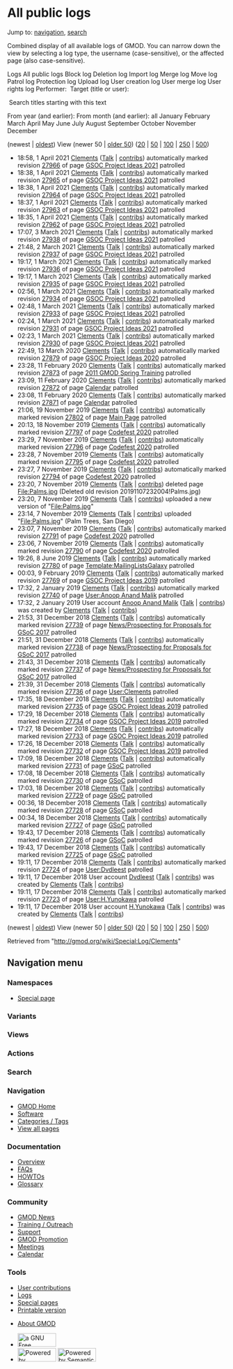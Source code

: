 <div id="mw-page-base" class="noprint">

</div>

<div id="mw-head-base" class="noprint">

</div>

<div id="content" class="mw-body" role="main">

<span id="top"></span>

<div id="mw-js-message" style="display:none;">

</div>



# <span dir="auto">All public logs</span>

<div id="bodyContent">

<div id="contentSub">

</div>

<div id="jump-to-nav" class="mw-jump">

Jump to: [navigation](#mw-navigation), [search](#p-search)

</div>

<div id="mw-content-text">

Combined display of all available logs of GMOD. You can narrow down the
view by selecting a log type, the username (case-sensitive), or the
affected page (also case-sensitive).

Logs All public logs Block log Deletion log Import log Merge log Move
log Patrol log Protection log Upload log User creation log User merge
log User rights log <span style="white-space: nowrap">Performer: </span>
<span style="white-space: nowrap">Target (title or user): </span>

 Search titles starting with this text

From year (and earlier): From month (and earlier): all January February
March April May June July August September October November December

(newest \| <a
href="/mediawiki/index.php?title=Special:Log/Clements&amp;dir=prev&amp;type=&amp;user=Clements"
class="mw-lastlink" rel="last" title="Special:Log/Clements">oldest</a>)
View (newer 50 \| <a
href="/mediawiki/index.php?title=Special:Log/Clements&amp;offset=20181217191124&amp;type=&amp;user=Clements"
class="mw-nextlink" rel="next" title="Special:Log/Clements">older 50</a>)
(<a
href="/mediawiki/index.php?title=Special:Log/Clements&amp;offset=&amp;limit=20&amp;type=&amp;user=Clements"
class="mw-numlink" title="Special:Log/Clements">20</a> \| <a
href="/mediawiki/index.php?title=Special:Log/Clements&amp;offset=&amp;limit=50&amp;type=&amp;user=Clements"
class="mw-numlink" title="Special:Log/Clements">50</a> \| <a
href="/mediawiki/index.php?title=Special:Log/Clements&amp;offset=&amp;limit=100&amp;type=&amp;user=Clements"
class="mw-numlink" title="Special:Log/Clements">100</a> \| <a
href="/mediawiki/index.php?title=Special:Log/Clements&amp;offset=&amp;limit=250&amp;type=&amp;user=Clements"
class="mw-numlink" title="Special:Log/Clements">250</a> \| <a
href="/mediawiki/index.php?title=Special:Log/Clements&amp;offset=&amp;limit=500&amp;type=&amp;user=Clements"
class="mw-numlink" title="Special:Log/Clements">500</a>)

- 18:58, 1 April 2021 <a href="/wiki/User:Clements" class="mw-userlink"
  title="User:Clements">Clements</a> <span class="mw-usertoollinks">(<a
  href="/mediawiki/index.php?title=User_talk:Clements&amp;action=edit&amp;redlink=1"
  class="new" title="User talk:Clements (page does not exist)">Talk</a>
  \|
  [contribs](/wiki/Special:Contributions/Clements "Special:Contributions/Clements"))</span>
  automatically marked revision
  [27966](/mediawiki/index.php?title=GSOC_Project_Ideas_2021&oldid=27966&diff=prev "GSOC Project Ideas 2021")
  of page [GSOC Project Ideas
  2021](/wiki/GSOC_Project_Ideas_2021 "GSOC Project Ideas 2021")
  patrolled
- 18:38, 1 April 2021 <a href="/wiki/User:Clements" class="mw-userlink"
  title="User:Clements">Clements</a> <span class="mw-usertoollinks">(<a
  href="/mediawiki/index.php?title=User_talk:Clements&amp;action=edit&amp;redlink=1"
  class="new" title="User talk:Clements (page does not exist)">Talk</a>
  \|
  [contribs](/wiki/Special:Contributions/Clements "Special:Contributions/Clements"))</span>
  automatically marked revision
  [27965](/mediawiki/index.php?title=GSOC_Project_Ideas_2021&oldid=27965&diff=prev "GSOC Project Ideas 2021")
  of page [GSOC Project Ideas
  2021](/wiki/GSOC_Project_Ideas_2021 "GSOC Project Ideas 2021")
  patrolled
- 18:38, 1 April 2021 <a href="/wiki/User:Clements" class="mw-userlink"
  title="User:Clements">Clements</a> <span class="mw-usertoollinks">(<a
  href="/mediawiki/index.php?title=User_talk:Clements&amp;action=edit&amp;redlink=1"
  class="new" title="User talk:Clements (page does not exist)">Talk</a>
  \|
  [contribs](/wiki/Special:Contributions/Clements "Special:Contributions/Clements"))</span>
  automatically marked revision
  [27964](/mediawiki/index.php?title=GSOC_Project_Ideas_2021&oldid=27964&diff=prev "GSOC Project Ideas 2021")
  of page [GSOC Project Ideas
  2021](/wiki/GSOC_Project_Ideas_2021 "GSOC Project Ideas 2021")
  patrolled
- 18:37, 1 April 2021 <a href="/wiki/User:Clements" class="mw-userlink"
  title="User:Clements">Clements</a> <span class="mw-usertoollinks">(<a
  href="/mediawiki/index.php?title=User_talk:Clements&amp;action=edit&amp;redlink=1"
  class="new" title="User talk:Clements (page does not exist)">Talk</a>
  \|
  [contribs](/wiki/Special:Contributions/Clements "Special:Contributions/Clements"))</span>
  automatically marked revision
  [27963](/mediawiki/index.php?title=GSOC_Project_Ideas_2021&oldid=27963&diff=prev "GSOC Project Ideas 2021")
  of page [GSOC Project Ideas
  2021](/wiki/GSOC_Project_Ideas_2021 "GSOC Project Ideas 2021")
  patrolled
- 18:35, 1 April 2021 <a href="/wiki/User:Clements" class="mw-userlink"
  title="User:Clements">Clements</a> <span class="mw-usertoollinks">(<a
  href="/mediawiki/index.php?title=User_talk:Clements&amp;action=edit&amp;redlink=1"
  class="new" title="User talk:Clements (page does not exist)">Talk</a>
  \|
  [contribs](/wiki/Special:Contributions/Clements "Special:Contributions/Clements"))</span>
  automatically marked revision
  [27962](/mediawiki/index.php?title=GSOC_Project_Ideas_2021&oldid=27962&diff=prev "GSOC Project Ideas 2021")
  of page [GSOC Project Ideas
  2021](/wiki/GSOC_Project_Ideas_2021 "GSOC Project Ideas 2021")
  patrolled
- 17:07, 3 March 2021 <a href="/wiki/User:Clements" class="mw-userlink"
  title="User:Clements">Clements</a> <span class="mw-usertoollinks">(<a
  href="/mediawiki/index.php?title=User_talk:Clements&amp;action=edit&amp;redlink=1"
  class="new" title="User talk:Clements (page does not exist)">Talk</a>
  \|
  [contribs](/wiki/Special:Contributions/Clements "Special:Contributions/Clements"))</span>
  automatically marked revision
  [27938](/mediawiki/index.php?title=GSOC_Project_Ideas_2021&oldid=27938&diff=prev "GSOC Project Ideas 2021")
  of page [GSOC Project Ideas
  2021](/wiki/GSOC_Project_Ideas_2021 "GSOC Project Ideas 2021")
  patrolled
- 21:48, 2 March 2021 <a href="/wiki/User:Clements" class="mw-userlink"
  title="User:Clements">Clements</a> <span class="mw-usertoollinks">(<a
  href="/mediawiki/index.php?title=User_talk:Clements&amp;action=edit&amp;redlink=1"
  class="new" title="User talk:Clements (page does not exist)">Talk</a>
  \|
  [contribs](/wiki/Special:Contributions/Clements "Special:Contributions/Clements"))</span>
  automatically marked revision
  [27937](/mediawiki/index.php?title=GSOC_Project_Ideas_2021&oldid=27937&diff=prev "GSOC Project Ideas 2021")
  of page [GSOC Project Ideas
  2021](/wiki/GSOC_Project_Ideas_2021 "GSOC Project Ideas 2021")
  patrolled
- 19:17, 1 March 2021 <a href="/wiki/User:Clements" class="mw-userlink"
  title="User:Clements">Clements</a> <span class="mw-usertoollinks">(<a
  href="/mediawiki/index.php?title=User_talk:Clements&amp;action=edit&amp;redlink=1"
  class="new" title="User talk:Clements (page does not exist)">Talk</a>
  \|
  [contribs](/wiki/Special:Contributions/Clements "Special:Contributions/Clements"))</span>
  automatically marked revision
  [27936](/mediawiki/index.php?title=GSOC_Project_Ideas_2021&oldid=27936&diff=prev "GSOC Project Ideas 2021")
  of page [GSOC Project Ideas
  2021](/wiki/GSOC_Project_Ideas_2021 "GSOC Project Ideas 2021")
  patrolled
- 19:17, 1 March 2021 <a href="/wiki/User:Clements" class="mw-userlink"
  title="User:Clements">Clements</a> <span class="mw-usertoollinks">(<a
  href="/mediawiki/index.php?title=User_talk:Clements&amp;action=edit&amp;redlink=1"
  class="new" title="User talk:Clements (page does not exist)">Talk</a>
  \|
  [contribs](/wiki/Special:Contributions/Clements "Special:Contributions/Clements"))</span>
  automatically marked revision
  [27935](/mediawiki/index.php?title=GSOC_Project_Ideas_2021&oldid=27935&diff=prev "GSOC Project Ideas 2021")
  of page [GSOC Project Ideas
  2021](/wiki/GSOC_Project_Ideas_2021 "GSOC Project Ideas 2021")
  patrolled
- 02:56, 1 March 2021 <a href="/wiki/User:Clements" class="mw-userlink"
  title="User:Clements">Clements</a> <span class="mw-usertoollinks">(<a
  href="/mediawiki/index.php?title=User_talk:Clements&amp;action=edit&amp;redlink=1"
  class="new" title="User talk:Clements (page does not exist)">Talk</a>
  \|
  [contribs](/wiki/Special:Contributions/Clements "Special:Contributions/Clements"))</span>
  automatically marked revision
  [27934](/mediawiki/index.php?title=GSOC_Project_Ideas_2021&oldid=27934&diff=prev "GSOC Project Ideas 2021")
  of page [GSOC Project Ideas
  2021](/wiki/GSOC_Project_Ideas_2021 "GSOC Project Ideas 2021")
  patrolled
- 02:48, 1 March 2021 <a href="/wiki/User:Clements" class="mw-userlink"
  title="User:Clements">Clements</a> <span class="mw-usertoollinks">(<a
  href="/mediawiki/index.php?title=User_talk:Clements&amp;action=edit&amp;redlink=1"
  class="new" title="User talk:Clements (page does not exist)">Talk</a>
  \|
  [contribs](/wiki/Special:Contributions/Clements "Special:Contributions/Clements"))</span>
  automatically marked revision
  [27933](/mediawiki/index.php?title=GSOC_Project_Ideas_2021&oldid=27933&diff=prev "GSOC Project Ideas 2021")
  of page [GSOC Project Ideas
  2021](/wiki/GSOC_Project_Ideas_2021 "GSOC Project Ideas 2021")
  patrolled
- 02:24, 1 March 2021 <a href="/wiki/User:Clements" class="mw-userlink"
  title="User:Clements">Clements</a> <span class="mw-usertoollinks">(<a
  href="/mediawiki/index.php?title=User_talk:Clements&amp;action=edit&amp;redlink=1"
  class="new" title="User talk:Clements (page does not exist)">Talk</a>
  \|
  [contribs](/wiki/Special:Contributions/Clements "Special:Contributions/Clements"))</span>
  automatically marked revision
  [27931](/mediawiki/index.php?title=GSOC_Project_Ideas_2021&oldid=27931&diff=prev "GSOC Project Ideas 2021")
  of page [GSOC Project Ideas
  2021](/wiki/GSOC_Project_Ideas_2021 "GSOC Project Ideas 2021")
  patrolled
- 02:23, 1 March 2021 <a href="/wiki/User:Clements" class="mw-userlink"
  title="User:Clements">Clements</a> <span class="mw-usertoollinks">(<a
  href="/mediawiki/index.php?title=User_talk:Clements&amp;action=edit&amp;redlink=1"
  class="new" title="User talk:Clements (page does not exist)">Talk</a>
  \|
  [contribs](/wiki/Special:Contributions/Clements "Special:Contributions/Clements"))</span>
  automatically marked revision
  [27930](/mediawiki/index.php?title=GSOC_Project_Ideas_2021&oldid=27930&diff=prev "GSOC Project Ideas 2021")
  of page [GSOC Project Ideas
  2021](/wiki/GSOC_Project_Ideas_2021 "GSOC Project Ideas 2021")
  patrolled
- 22:49, 13 March 2020 <a href="/wiki/User:Clements" class="mw-userlink"
  title="User:Clements">Clements</a> <span class="mw-usertoollinks">(<a
  href="/mediawiki/index.php?title=User_talk:Clements&amp;action=edit&amp;redlink=1"
  class="new" title="User talk:Clements (page does not exist)">Talk</a>
  \|
  [contribs](/wiki/Special:Contributions/Clements "Special:Contributions/Clements"))</span>
  automatically marked revision
  [27879](/mediawiki/index.php?title=GSOC_Project_Ideas_2020&oldid=27879&diff=prev "GSOC Project Ideas 2020")
  of page [GSOC Project Ideas
  2020](/wiki/GSOC_Project_Ideas_2020 "GSOC Project Ideas 2020")
  patrolled
- 23:28, 11 February 2020
  <a href="/wiki/User:Clements" class="mw-userlink"
  title="User:Clements">Clements</a> <span class="mw-usertoollinks">(<a
  href="/mediawiki/index.php?title=User_talk:Clements&amp;action=edit&amp;redlink=1"
  class="new" title="User talk:Clements (page does not exist)">Talk</a>
  \|
  [contribs](/wiki/Special:Contributions/Clements "Special:Contributions/Clements"))</span>
  automatically marked revision
  [27873](/mediawiki/index.php?title=2011_GMOD_Spring_Training&oldid=27873&diff=prev "2011 GMOD Spring Training")
  of page [2011 GMOD Spring
  Training](/wiki/2011_GMOD_Spring_Training "2011 GMOD Spring Training")
  patrolled
- 23:09, 11 February 2020
  <a href="/wiki/User:Clements" class="mw-userlink"
  title="User:Clements">Clements</a> <span class="mw-usertoollinks">(<a
  href="/mediawiki/index.php?title=User_talk:Clements&amp;action=edit&amp;redlink=1"
  class="new" title="User talk:Clements (page does not exist)">Talk</a>
  \|
  [contribs](/wiki/Special:Contributions/Clements "Special:Contributions/Clements"))</span>
  automatically marked revision
  [27872](/mediawiki/index.php?title=Calendar&oldid=27872&diff=prev "Calendar")
  of page [Calendar](/wiki/Calendar "Calendar") patrolled
- 23:08, 11 February 2020
  <a href="/wiki/User:Clements" class="mw-userlink"
  title="User:Clements">Clements</a> <span class="mw-usertoollinks">(<a
  href="/mediawiki/index.php?title=User_talk:Clements&amp;action=edit&amp;redlink=1"
  class="new" title="User talk:Clements (page does not exist)">Talk</a>
  \|
  [contribs](/wiki/Special:Contributions/Clements "Special:Contributions/Clements"))</span>
  automatically marked revision
  [27871](/mediawiki/index.php?title=Calendar&oldid=27871&diff=prev "Calendar")
  of page [Calendar](/wiki/Calendar "Calendar") patrolled
- 21:06, 19 November 2019
  <a href="/wiki/User:Clements" class="mw-userlink"
  title="User:Clements">Clements</a> <span class="mw-usertoollinks">(<a
  href="/mediawiki/index.php?title=User_talk:Clements&amp;action=edit&amp;redlink=1"
  class="new" title="User talk:Clements (page does not exist)">Talk</a>
  \|
  [contribs](/wiki/Special:Contributions/Clements "Special:Contributions/Clements"))</span>
  automatically marked revision
  [27802](/mediawiki/index.php?title=Main_Page&oldid=27802&diff=prev "Main Page")
  of page [Main Page](/wiki/Main_Page "Main Page") patrolled
- 20:13, 18 November 2019
  <a href="/wiki/User:Clements" class="mw-userlink"
  title="User:Clements">Clements</a> <span class="mw-usertoollinks">(<a
  href="/mediawiki/index.php?title=User_talk:Clements&amp;action=edit&amp;redlink=1"
  class="new" title="User talk:Clements (page does not exist)">Talk</a>
  \|
  [contribs](/wiki/Special:Contributions/Clements "Special:Contributions/Clements"))</span>
  automatically marked revision
  [27797](/mediawiki/index.php?title=Codefest_2020&oldid=27797&diff=prev "Codefest 2020")
  of page [Codefest 2020](/wiki/Codefest_2020 "Codefest 2020") patrolled
- 23:29, 7 November 2019
  <a href="/wiki/User:Clements" class="mw-userlink"
  title="User:Clements">Clements</a> <span class="mw-usertoollinks">(<a
  href="/mediawiki/index.php?title=User_talk:Clements&amp;action=edit&amp;redlink=1"
  class="new" title="User talk:Clements (page does not exist)">Talk</a>
  \|
  [contribs](/wiki/Special:Contributions/Clements "Special:Contributions/Clements"))</span>
  automatically marked revision
  [27796](/mediawiki/index.php?title=Codefest_2020&oldid=27796&diff=prev "Codefest 2020")
  of page [Codefest 2020](/wiki/Codefest_2020 "Codefest 2020") patrolled
- 23:28, 7 November 2019
  <a href="/wiki/User:Clements" class="mw-userlink"
  title="User:Clements">Clements</a> <span class="mw-usertoollinks">(<a
  href="/mediawiki/index.php?title=User_talk:Clements&amp;action=edit&amp;redlink=1"
  class="new" title="User talk:Clements (page does not exist)">Talk</a>
  \|
  [contribs](/wiki/Special:Contributions/Clements "Special:Contributions/Clements"))</span>
  automatically marked revision
  [27795](/mediawiki/index.php?title=Codefest_2020&oldid=27795&diff=prev "Codefest 2020")
  of page [Codefest 2020](/wiki/Codefest_2020 "Codefest 2020") patrolled
- 23:27, 7 November 2019
  <a href="/wiki/User:Clements" class="mw-userlink"
  title="User:Clements">Clements</a> <span class="mw-usertoollinks">(<a
  href="/mediawiki/index.php?title=User_talk:Clements&amp;action=edit&amp;redlink=1"
  class="new" title="User talk:Clements (page does not exist)">Talk</a>
  \|
  [contribs](/wiki/Special:Contributions/Clements "Special:Contributions/Clements"))</span>
  automatically marked revision
  [27794](/mediawiki/index.php?title=Codefest_2020&oldid=27794&diff=prev "Codefest 2020")
  of page [Codefest 2020](/wiki/Codefest_2020 "Codefest 2020") patrolled
- 23:20, 7 November 2019
  <a href="/wiki/User:Clements" class="mw-userlink"
  title="User:Clements">Clements</a> <span class="mw-usertoollinks">(<a
  href="/mediawiki/index.php?title=User_talk:Clements&amp;action=edit&amp;redlink=1"
  class="new" title="User talk:Clements (page does not exist)">Talk</a>
  \|
  [contribs](/wiki/Special:Contributions/Clements "Special:Contributions/Clements"))</span>
  deleted page [File:Palms.jpg](/wiki/File:Palms.jpg "File:Palms.jpg")
  <span class="comment">(Deleted old revision
  20191107232004!Palms.jpg)</span>
- 23:20, 7 November 2019
  <a href="/wiki/User:Clements" class="mw-userlink"
  title="User:Clements">Clements</a> <span class="mw-usertoollinks">(<a
  href="/mediawiki/index.php?title=User_talk:Clements&amp;action=edit&amp;redlink=1"
  class="new" title="User talk:Clements (page does not exist)">Talk</a>
  \|
  [contribs](/wiki/Special:Contributions/Clements "Special:Contributions/Clements"))</span>
  uploaded a new version of
  "[File:Palms.jpg](/wiki/File:Palms.jpg "File:Palms.jpg")"
- 23:14, 7 November 2019
  <a href="/wiki/User:Clements" class="mw-userlink"
  title="User:Clements">Clements</a> <span class="mw-usertoollinks">(<a
  href="/mediawiki/index.php?title=User_talk:Clements&amp;action=edit&amp;redlink=1"
  class="new" title="User talk:Clements (page does not exist)">Talk</a>
  \|
  [contribs](/wiki/Special:Contributions/Clements "Special:Contributions/Clements"))</span>
  uploaded "[File:Palms.jpg](/wiki/File:Palms.jpg "File:Palms.jpg")"
  <span class="comment">(Palm Trees, San Diego)</span>
- 23:07, 7 November 2019
  <a href="/wiki/User:Clements" class="mw-userlink"
  title="User:Clements">Clements</a> <span class="mw-usertoollinks">(<a
  href="/mediawiki/index.php?title=User_talk:Clements&amp;action=edit&amp;redlink=1"
  class="new" title="User talk:Clements (page does not exist)">Talk</a>
  \|
  [contribs](/wiki/Special:Contributions/Clements "Special:Contributions/Clements"))</span>
  automatically marked revision
  [27791](/mediawiki/index.php?title=Codefest_2020&oldid=27791&diff=prev "Codefest 2020")
  of page [Codefest 2020](/wiki/Codefest_2020 "Codefest 2020") patrolled
- 23:06, 7 November 2019
  <a href="/wiki/User:Clements" class="mw-userlink"
  title="User:Clements">Clements</a> <span class="mw-usertoollinks">(<a
  href="/mediawiki/index.php?title=User_talk:Clements&amp;action=edit&amp;redlink=1"
  class="new" title="User talk:Clements (page does not exist)">Talk</a>
  \|
  [contribs](/wiki/Special:Contributions/Clements "Special:Contributions/Clements"))</span>
  automatically marked revision
  [27790](/mediawiki/index.php?title=Codefest_2020&oldid=27790&diff=prev "Codefest 2020")
  of page [Codefest 2020](/wiki/Codefest_2020 "Codefest 2020") patrolled
- 19:26, 8 June 2019 <a href="/wiki/User:Clements" class="mw-userlink"
  title="User:Clements">Clements</a> <span class="mw-usertoollinks">(<a
  href="/mediawiki/index.php?title=User_talk:Clements&amp;action=edit&amp;redlink=1"
  class="new" title="User talk:Clements (page does not exist)">Talk</a>
  \|
  [contribs](/wiki/Special:Contributions/Clements "Special:Contributions/Clements"))</span>
  automatically marked revision
  [27780](/mediawiki/index.php?title=Template:MailingListsGalaxy&oldid=27780&diff=prev "Template:MailingListsGalaxy")
  of page
  [Template:MailingListsGalaxy](/wiki/Template:MailingListsGalaxy "Template:MailingListsGalaxy")
  patrolled
- 00:03, 9 February 2019
  <a href="/wiki/User:Clements" class="mw-userlink"
  title="User:Clements">Clements</a> <span class="mw-usertoollinks">(<a
  href="/mediawiki/index.php?title=User_talk:Clements&amp;action=edit&amp;redlink=1"
  class="new" title="User talk:Clements (page does not exist)">Talk</a>
  \|
  [contribs](/wiki/Special:Contributions/Clements "Special:Contributions/Clements"))</span>
  automatically marked revision
  [27769](/mediawiki/index.php?title=GSOC_Project_Ideas_2019&oldid=27769&diff=prev "GSOC Project Ideas 2019")
  of page [GSOC Project Ideas
  2019](/wiki/GSOC_Project_Ideas_2019 "GSOC Project Ideas 2019")
  patrolled
- 17:32, 2 January 2019
  <a href="/wiki/User:Clements" class="mw-userlink"
  title="User:Clements">Clements</a> <span class="mw-usertoollinks">(<a
  href="/mediawiki/index.php?title=User_talk:Clements&amp;action=edit&amp;redlink=1"
  class="new" title="User talk:Clements (page does not exist)">Talk</a>
  \|
  [contribs](/wiki/Special:Contributions/Clements "Special:Contributions/Clements"))</span>
  automatically marked revision
  [27740](/mediawiki/index.php?title=User:Anoop_Anand_Malik&oldid=27740&diff=prev "User:Anoop Anand Malik")
  of page [User:Anoop Anand
  Malik](/wiki/User:Anoop_Anand_Malik "User:Anoop Anand Malik")
  patrolled
- 17:32, 2 January 2019 User account
  <a href="/wiki/User:Anoop_Anand_Malik" class="mw-userlink"
  title="User:Anoop Anand Malik">Anoop Anand Malik</a>
  <span class="mw-usertoollinks">(<a
  href="/mediawiki/index.php?title=User_talk:Anoop_Anand_Malik&amp;action=edit&amp;redlink=1"
  class="new"
  title="User talk:Anoop Anand Malik (page does not exist)">Talk</a> \|
  <a href="/wiki/Special:Contributions/Anoop_Anand_Malik" class="new"
  title="Special:Contributions/Anoop Anand Malik">contribs</a>)</span>
  was created by <a href="/wiki/User:Clements" class="mw-userlink"
  title="User:Clements">Clements</a> <span class="mw-usertoollinks">(<a
  href="/mediawiki/index.php?title=User_talk:Clements&amp;action=edit&amp;redlink=1"
  class="new" title="User talk:Clements (page does not exist)">Talk</a>
  \|
  [contribs](/wiki/Special:Contributions/Clements "Special:Contributions/Clements"))</span>
- 21:53, 31 December 2018
  <a href="/wiki/User:Clements" class="mw-userlink"
  title="User:Clements">Clements</a> <span class="mw-usertoollinks">(<a
  href="/mediawiki/index.php?title=User_talk:Clements&amp;action=edit&amp;redlink=1"
  class="new" title="User talk:Clements (page does not exist)">Talk</a>
  \|
  [contribs](/wiki/Special:Contributions/Clements "Special:Contributions/Clements"))</span>
  automatically marked revision
  [27739](/mediawiki/index.php?title=News/Prospecting_for_Proposals_for_GSoC_2017&oldid=27739&diff=prev "News/Prospecting for Proposals for GSoC 2017")
  of page [News/Prospecting for Proposals for GSoC
  2017](/wiki/News/Prospecting_for_Proposals_for_GSoC_2017 "News/Prospecting for Proposals for GSoC 2017")
  patrolled
- 21:51, 31 December 2018
  <a href="/wiki/User:Clements" class="mw-userlink"
  title="User:Clements">Clements</a> <span class="mw-usertoollinks">(<a
  href="/mediawiki/index.php?title=User_talk:Clements&amp;action=edit&amp;redlink=1"
  class="new" title="User talk:Clements (page does not exist)">Talk</a>
  \|
  [contribs](/wiki/Special:Contributions/Clements "Special:Contributions/Clements"))</span>
  automatically marked revision
  [27738](/mediawiki/index.php?title=News/Prospecting_for_Proposals_for_GSoC_2017&oldid=27738&diff=prev "News/Prospecting for Proposals for GSoC 2017")
  of page [News/Prospecting for Proposals for GSoC
  2017](/wiki/News/Prospecting_for_Proposals_for_GSoC_2017 "News/Prospecting for Proposals for GSoC 2017")
  patrolled
- 21:43, 31 December 2018
  <a href="/wiki/User:Clements" class="mw-userlink"
  title="User:Clements">Clements</a> <span class="mw-usertoollinks">(<a
  href="/mediawiki/index.php?title=User_talk:Clements&amp;action=edit&amp;redlink=1"
  class="new" title="User talk:Clements (page does not exist)">Talk</a>
  \|
  [contribs](/wiki/Special:Contributions/Clements "Special:Contributions/Clements"))</span>
  automatically marked revision
  [27737](/mediawiki/index.php?title=News/Prospecting_for_Proposals_for_GSoC_2017&oldid=27737&diff=prev "News/Prospecting for Proposals for GSoC 2017")
  of page [News/Prospecting for Proposals for GSoC
  2017](/wiki/News/Prospecting_for_Proposals_for_GSoC_2017 "News/Prospecting for Proposals for GSoC 2017")
  patrolled
- 21:39, 31 December 2018
  <a href="/wiki/User:Clements" class="mw-userlink"
  title="User:Clements">Clements</a> <span class="mw-usertoollinks">(<a
  href="/mediawiki/index.php?title=User_talk:Clements&amp;action=edit&amp;redlink=1"
  class="new" title="User talk:Clements (page does not exist)">Talk</a>
  \|
  [contribs](/wiki/Special:Contributions/Clements "Special:Contributions/Clements"))</span>
  automatically marked revision
  [27736](/mediawiki/index.php?title=User:Clements&oldid=27736&diff=prev "User:Clements")
  of page [User:Clements](/wiki/User:Clements "User:Clements") patrolled
- 17:35, 18 December 2018
  <a href="/wiki/User:Clements" class="mw-userlink"
  title="User:Clements">Clements</a> <span class="mw-usertoollinks">(<a
  href="/mediawiki/index.php?title=User_talk:Clements&amp;action=edit&amp;redlink=1"
  class="new" title="User talk:Clements (page does not exist)">Talk</a>
  \|
  [contribs](/wiki/Special:Contributions/Clements "Special:Contributions/Clements"))</span>
  automatically marked revision
  [27735](/mediawiki/index.php?title=GSOC_Project_Ideas_2019&oldid=27735&diff=prev "GSOC Project Ideas 2019")
  of page [GSOC Project Ideas
  2019](/wiki/GSOC_Project_Ideas_2019 "GSOC Project Ideas 2019")
  patrolled
- 17:29, 18 December 2018
  <a href="/wiki/User:Clements" class="mw-userlink"
  title="User:Clements">Clements</a> <span class="mw-usertoollinks">(<a
  href="/mediawiki/index.php?title=User_talk:Clements&amp;action=edit&amp;redlink=1"
  class="new" title="User talk:Clements (page does not exist)">Talk</a>
  \|
  [contribs](/wiki/Special:Contributions/Clements "Special:Contributions/Clements"))</span>
  automatically marked revision
  [27734](/mediawiki/index.php?title=GSOC_Project_Ideas_2019&oldid=27734&diff=prev "GSOC Project Ideas 2019")
  of page [GSOC Project Ideas
  2019](/wiki/GSOC_Project_Ideas_2019 "GSOC Project Ideas 2019")
  patrolled
- 17:27, 18 December 2018
  <a href="/wiki/User:Clements" class="mw-userlink"
  title="User:Clements">Clements</a> <span class="mw-usertoollinks">(<a
  href="/mediawiki/index.php?title=User_talk:Clements&amp;action=edit&amp;redlink=1"
  class="new" title="User talk:Clements (page does not exist)">Talk</a>
  \|
  [contribs](/wiki/Special:Contributions/Clements "Special:Contributions/Clements"))</span>
  automatically marked revision
  [27733](/mediawiki/index.php?title=GSOC_Project_Ideas_2019&oldid=27733&diff=prev "GSOC Project Ideas 2019")
  of page [GSOC Project Ideas
  2019](/wiki/GSOC_Project_Ideas_2019 "GSOC Project Ideas 2019")
  patrolled
- 17:26, 18 December 2018
  <a href="/wiki/User:Clements" class="mw-userlink"
  title="User:Clements">Clements</a> <span class="mw-usertoollinks">(<a
  href="/mediawiki/index.php?title=User_talk:Clements&amp;action=edit&amp;redlink=1"
  class="new" title="User talk:Clements (page does not exist)">Talk</a>
  \|
  [contribs](/wiki/Special:Contributions/Clements "Special:Contributions/Clements"))</span>
  automatically marked revision
  [27732](/mediawiki/index.php?title=GSOC_Project_Ideas_2019&oldid=27732&diff=prev "GSOC Project Ideas 2019")
  of page [GSOC Project Ideas
  2019](/wiki/GSOC_Project_Ideas_2019 "GSOC Project Ideas 2019")
  patrolled
- 17:09, 18 December 2018
  <a href="/wiki/User:Clements" class="mw-userlink"
  title="User:Clements">Clements</a> <span class="mw-usertoollinks">(<a
  href="/mediawiki/index.php?title=User_talk:Clements&amp;action=edit&amp;redlink=1"
  class="new" title="User talk:Clements (page does not exist)">Talk</a>
  \|
  [contribs](/wiki/Special:Contributions/Clements "Special:Contributions/Clements"))</span>
  automatically marked revision
  [27731](/mediawiki/index.php?title=GSoC&oldid=27731&diff=prev "GSoC")
  of page [GSoC](/wiki/GSoC "GSoC") patrolled
- 17:08, 18 December 2018
  <a href="/wiki/User:Clements" class="mw-userlink"
  title="User:Clements">Clements</a> <span class="mw-usertoollinks">(<a
  href="/mediawiki/index.php?title=User_talk:Clements&amp;action=edit&amp;redlink=1"
  class="new" title="User talk:Clements (page does not exist)">Talk</a>
  \|
  [contribs](/wiki/Special:Contributions/Clements "Special:Contributions/Clements"))</span>
  automatically marked revision
  [27730](/mediawiki/index.php?title=GSoC&oldid=27730&diff=prev "GSoC")
  of page [GSoC](/wiki/GSoC "GSoC") patrolled
- 17:03, 18 December 2018
  <a href="/wiki/User:Clements" class="mw-userlink"
  title="User:Clements">Clements</a> <span class="mw-usertoollinks">(<a
  href="/mediawiki/index.php?title=User_talk:Clements&amp;action=edit&amp;redlink=1"
  class="new" title="User talk:Clements (page does not exist)">Talk</a>
  \|
  [contribs](/wiki/Special:Contributions/Clements "Special:Contributions/Clements"))</span>
  automatically marked revision
  [27729](/mediawiki/index.php?title=GSoC&oldid=27729&diff=prev "GSoC")
  of page [GSoC](/wiki/GSoC "GSoC") patrolled
- 00:36, 18 December 2018
  <a href="/wiki/User:Clements" class="mw-userlink"
  title="User:Clements">Clements</a> <span class="mw-usertoollinks">(<a
  href="/mediawiki/index.php?title=User_talk:Clements&amp;action=edit&amp;redlink=1"
  class="new" title="User talk:Clements (page does not exist)">Talk</a>
  \|
  [contribs](/wiki/Special:Contributions/Clements "Special:Contributions/Clements"))</span>
  automatically marked revision
  [27728](/mediawiki/index.php?title=GSoC&oldid=27728&diff=prev "GSoC")
  of page [GSoC](/wiki/GSoC "GSoC") patrolled
- 00:34, 18 December 2018
  <a href="/wiki/User:Clements" class="mw-userlink"
  title="User:Clements">Clements</a> <span class="mw-usertoollinks">(<a
  href="/mediawiki/index.php?title=User_talk:Clements&amp;action=edit&amp;redlink=1"
  class="new" title="User talk:Clements (page does not exist)">Talk</a>
  \|
  [contribs](/wiki/Special:Contributions/Clements "Special:Contributions/Clements"))</span>
  automatically marked revision
  [27727](/mediawiki/index.php?title=GSoC&oldid=27727&diff=prev "GSoC")
  of page [GSoC](/wiki/GSoC "GSoC") patrolled
- 19:43, 17 December 2018
  <a href="/wiki/User:Clements" class="mw-userlink"
  title="User:Clements">Clements</a> <span class="mw-usertoollinks">(<a
  href="/mediawiki/index.php?title=User_talk:Clements&amp;action=edit&amp;redlink=1"
  class="new" title="User talk:Clements (page does not exist)">Talk</a>
  \|
  [contribs](/wiki/Special:Contributions/Clements "Special:Contributions/Clements"))</span>
  automatically marked revision
  [27726](/mediawiki/index.php?title=GSoC&oldid=27726&diff=prev "GSoC")
  of page [GSoC](/wiki/GSoC "GSoC") patrolled
- 19:43, 17 December 2018
  <a href="/wiki/User:Clements" class="mw-userlink"
  title="User:Clements">Clements</a> <span class="mw-usertoollinks">(<a
  href="/mediawiki/index.php?title=User_talk:Clements&amp;action=edit&amp;redlink=1"
  class="new" title="User talk:Clements (page does not exist)">Talk</a>
  \|
  [contribs](/wiki/Special:Contributions/Clements "Special:Contributions/Clements"))</span>
  automatically marked revision
  [27725](/mediawiki/index.php?title=GSoC&oldid=27725&diff=prev "GSoC")
  of page [GSoC](/wiki/GSoC "GSoC") patrolled
- 19:11, 17 December 2018
  <a href="/wiki/User:Clements" class="mw-userlink"
  title="User:Clements">Clements</a> <span class="mw-usertoollinks">(<a
  href="/mediawiki/index.php?title=User_talk:Clements&amp;action=edit&amp;redlink=1"
  class="new" title="User talk:Clements (page does not exist)">Talk</a>
  \|
  [contribs](/wiki/Special:Contributions/Clements "Special:Contributions/Clements"))</span>
  automatically marked revision
  [27724](/mediawiki/index.php?title=User:Dvdleest&oldid=27724&diff=prev "User:Dvdleest")
  of page [User:Dvdleest](/wiki/User:Dvdleest "User:Dvdleest") patrolled
- 19:11, 17 December 2018 User account
  <a href="/wiki/User:Dvdleest" class="mw-userlink"
  title="User:Dvdleest">Dvdleest</a> <span class="mw-usertoollinks">(<a
  href="/mediawiki/index.php?title=User_talk:Dvdleest&amp;action=edit&amp;redlink=1"
  class="new" title="User talk:Dvdleest (page does not exist)">Talk</a>
  \| <a href="/wiki/Special:Contributions/Dvdleest" class="new"
  title="Special:Contributions/Dvdleest">contribs</a>)</span> was
  created by <a href="/wiki/User:Clements" class="mw-userlink"
  title="User:Clements">Clements</a> <span class="mw-usertoollinks">(<a
  href="/mediawiki/index.php?title=User_talk:Clements&amp;action=edit&amp;redlink=1"
  class="new" title="User talk:Clements (page does not exist)">Talk</a>
  \|
  [contribs](/wiki/Special:Contributions/Clements "Special:Contributions/Clements"))</span>
- 19:11, 17 December 2018
  <a href="/wiki/User:Clements" class="mw-userlink"
  title="User:Clements">Clements</a> <span class="mw-usertoollinks">(<a
  href="/mediawiki/index.php?title=User_talk:Clements&amp;action=edit&amp;redlink=1"
  class="new" title="User talk:Clements (page does not exist)">Talk</a>
  \|
  [contribs](/wiki/Special:Contributions/Clements "Special:Contributions/Clements"))</span>
  automatically marked revision
  [27723](/mediawiki/index.php?title=User:H.Yunokawa&oldid=27723&diff=prev "User:H.Yunokawa")
  of page [User:H.Yunokawa](/wiki/User:H.Yunokawa "User:H.Yunokawa")
  patrolled
- 19:11, 17 December 2018 User account
  <a href="/wiki/User:H.Yunokawa" class="mw-userlink"
  title="User:H.Yunokawa">H.Yunokawa</a>
  <span class="mw-usertoollinks">(<a
  href="/mediawiki/index.php?title=User_talk:H.Yunokawa&amp;action=edit&amp;redlink=1"
  class="new" title="User talk:H.Yunokawa (page does not exist)">Talk</a>
  \| <a href="/wiki/Special:Contributions/H.Yunokawa" class="new"
  title="Special:Contributions/H.Yunokawa">contribs</a>)</span> was
  created by <a href="/wiki/User:Clements" class="mw-userlink"
  title="User:Clements">Clements</a> <span class="mw-usertoollinks">(<a
  href="/mediawiki/index.php?title=User_talk:Clements&amp;action=edit&amp;redlink=1"
  class="new" title="User talk:Clements (page does not exist)">Talk</a>
  \|
  [contribs](/wiki/Special:Contributions/Clements "Special:Contributions/Clements"))</span>

(newest \| <a
href="/mediawiki/index.php?title=Special:Log/Clements&amp;dir=prev&amp;type=&amp;user=Clements"
class="mw-lastlink" rel="last" title="Special:Log/Clements">oldest</a>)
View (newer 50 \| <a
href="/mediawiki/index.php?title=Special:Log/Clements&amp;offset=20181217191124&amp;type=&amp;user=Clements"
class="mw-nextlink" rel="next" title="Special:Log/Clements">older 50</a>)
(<a
href="/mediawiki/index.php?title=Special:Log/Clements&amp;offset=&amp;limit=20&amp;type=&amp;user=Clements"
class="mw-numlink" title="Special:Log/Clements">20</a> \| <a
href="/mediawiki/index.php?title=Special:Log/Clements&amp;offset=&amp;limit=50&amp;type=&amp;user=Clements"
class="mw-numlink" title="Special:Log/Clements">50</a> \| <a
href="/mediawiki/index.php?title=Special:Log/Clements&amp;offset=&amp;limit=100&amp;type=&amp;user=Clements"
class="mw-numlink" title="Special:Log/Clements">100</a> \| <a
href="/mediawiki/index.php?title=Special:Log/Clements&amp;offset=&amp;limit=250&amp;type=&amp;user=Clements"
class="mw-numlink" title="Special:Log/Clements">250</a> \| <a
href="/mediawiki/index.php?title=Special:Log/Clements&amp;offset=&amp;limit=500&amp;type=&amp;user=Clements"
class="mw-numlink" title="Special:Log/Clements">500</a>)

</div>

<div class="printfooter">

Retrieved from "<http://gmod.org/wiki/Special:Log/Clements>"

</div>

<div id="catlinks" class="catlinks catlinks-allhidden">

</div>

<div class="visualClear">

</div>

</div>

</div>

<div id="mw-navigation">

## Navigation menu

<div id="mw-head">



<div id="left-navigation">

<div id="p-namespaces" class="vectorTabs" role="navigation"
aria-labelledby="p-namespaces-label">

### Namespaces

- <span id="ca-nstab-special">[Special
  page](/wiki/Special:Log/Clements "This is a special page, you cannot edit the page itself")</span>

</div>

<div id="p-variants" class="vectorMenu emptyPortlet" role="navigation"
aria-labelledby="p-variants-label">

### 

### Variants[](#)

<div class="menu">

</div>

</div>

</div>

<div id="right-navigation">

<div id="p-views" class="vectorTabs emptyPortlet" role="navigation"
aria-labelledby="p-views-label">

### Views

</div>

<div id="p-cactions" class="vectorMenu emptyPortlet" role="navigation"
aria-labelledby="p-cactions-label">

### Actions[](#)

<div class="menu">

</div>

</div>

<div id="p-search" role="search">

### Search

<div id="simpleSearch">

</div>

</div>

</div>

</div>

<div id="mw-panel">

<div id="p-logo" role="banner">

<a href="/wiki/Main_Page"
style="background-image: url(http://gmod.org/images/GMOD-cogs.png);"
title="Visit the main page"></a>

</div>

<div id="p-Navigation" class="portal" role="navigation"
aria-labelledby="p-Navigation-label">

### Navigation

<div class="body">

- <span id="n-GMOD-Home">[GMOD Home](/wiki/Main_Page)</span>
- <span id="n-Software">[Software](/wiki/GMOD_Components)</span>
- <span id="n-Categories-.2F-Tags">[Categories /
  Tags](/wiki/Categories)</span>
- <span id="n-View-all-pages">[View all
  pages](/wiki/Special:AllPages)</span>

</div>

</div>

<div id="p-Documentation" class="portal" role="navigation"
aria-labelledby="p-Documentation-label">

### Documentation

<div class="body">

- <span id="n-Overview">[Overview](/wiki/Overview)</span>
- <span id="n-FAQs">[FAQs](/wiki/Category:FAQ)</span>
- <span id="n-HOWTOs">[HOWTOs](/wiki/Category:HOWTO)</span>
- <span id="n-Glossary">[Glossary](/wiki/Glossary)</span>

</div>

</div>

<div id="p-Community" class="portal" role="navigation"
aria-labelledby="p-Community-label">

### Community

<div class="body">

- <span id="n-GMOD-News">[GMOD News](/wiki/GMOD_News)</span>
- <span id="n-Training-.2F-Outreach">[Training /
  Outreach](/wiki/Training_and_Outreach)</span>
- <span id="n-Support">[Support](/wiki/Support)</span>
- <span id="n-GMOD-Promotion">[GMOD
  Promotion](/wiki/GMOD_Promotion)</span>
- <span id="n-Meetings">[Meetings](/wiki/Meetings)</span>
- <span id="n-Calendar">[Calendar](/wiki/Calendar)</span>

</div>

</div>

<div id="p-tb" class="portal" role="navigation"
aria-labelledby="p-tb-label">

### Tools

<div class="body">

- <span id="t-contributions">[User
  contributions](/wiki/Special:Contributions/Clements "A list of contributions of this user")</span>
- <span id="t-log">[Logs](/wiki/Special:Log/Clements)</span>
- <span id="t-specialpages"><a href="/wiki/Special:SpecialPages" accesskey="q"
  title="A list of all special pages [q]">Special pages</a></span>
- <span id="t-print"><a
  href="/mediawiki/index.php?title=Special:Log/Clements&amp;printable=yes"
  rel="alternate" accesskey="p"
  title="Printable version of this page [p]">Printable version</a></span>

</div>

</div>

</div>

</div>

<div id="footer" role="contentinfo">

- <span id="footer-places-about">[About
  GMOD](/wiki/GMOD:About "GMOD:About")</span>

<!-- -->

- <span id="footer-copyrightico">[<img src="http://www.gnu.org/graphics/gfdl-logo-small.png" width="88"
  height="31" alt="a GNU Free Documentation License" />](http://www.gnu.org/licenses/fdl-1.3.html)</span>
- <span id="footer-poweredbyico">[<img src="/mediawiki/skins/common/images/poweredby_mediawiki_88x31.png"
  width="88" height="31" alt="Powered by MediaWiki" />](//www.mediawiki.org/)
  [<img
  src="/mediawiki/extensions/SemanticMediaWiki/includes/../resources/images/smw_button.png"
  width="88" height="31" alt="Powered by Semantic MediaWiki" />](https://www.semantic-mediawiki.org/wiki/Semantic_MediaWiki)</span>

<div style="clear:both">

</div>

</div>
